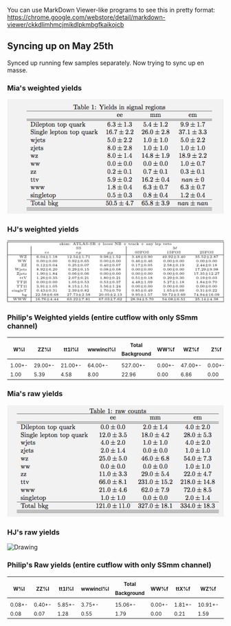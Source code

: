 You can use MarkDown Viewer-like programs to see this in pretty format:
https://chrome.google.com/webstore/detail/markdown-viewer/ckkdlimhmcjmikdlpkmbgfkaikojcb

## Syncing up on May 25th

Synced up running few samples separately.
Now trying to sync up en masse.

### Mia's weighted yields

<img src="MLiu20170525_WWW_SyncCutflow.png" alt="Drawing" style="width: 600px;"/>

### HJ's weighted yields

<img src="HWeber20170525_WWW_SyncCutflow.png" alt="Drawing" style="width: 600px;"/>

### Philip's Weighted yields (entire cutflow with only SSmm channel)

|<sub>W%l</sub>|<sub>ZZ%l</sub>|<sub>tt1l%l</sub>|<sub>wwwincl%l</sub>|<sub>Total Background</sub>|<sub>WW%f</sub>|<sub>WZ%f</sub>|<sub>Z%f</sub>|<sub>tt2l%f</sub>|<sub>ttX%f</sub>|<sub>tX%f</sub>|
|---------|---------|---------|---------|---------|---------|---------|---------|---------|---------|---------|
|<sub>1.00+- 1.00</sub>| <sub>29.00+- 5.39</sub>| <sub>21.00+- 4.58</sub>| <sub>64.00+- 8.00</sub>| <sub>527.00+- 22.96</sub>| <sub>0.00+- 0.00</sub>| <sub>47.00+- 6.86</sub>| <sub>0.00+- 0.00</sub>| <sub>2.00+- 1.41</sub>| <sub>299.00+- 17.29</sub>| <sub>179.00+- 13.38</sub>| 

### Mia's raw yields

<img src="MLiu20170525_WWW_SyncRawCutflow.png" alt="Drawing" style="width: 600px;"/>

### HJ's raw yields

<img src="HWeber20170525_WWW_RawSyncCutflow.png" alt="Drawing" style="width: 600px;"/>

### Philip's Raw yields (entire cutflow with only SSmm channel)

|<sub>W%l</sub>|<sub>ZZ%l</sub>|<sub>tt1l%l</sub>|<sub>wwwincl%l</sub>|<sub>Total Background</sub>|<sub>WW%f</sub>|<sub>ttX%f</sub>|<sub>WZ%f</sub>|<sub>tX%f</sub>|<sub>tt2l%f</sub>|<sub>Z%f</sub>|
|---------|---------|---------|---------|---------|---------|---------|---------|---------|---------|---------|
|<sub>0.08+- 0.08</sub>| <sub>0.40+- 0.07</sub>| <sub>5.85+- 1.28</sub>| <sub>3.75+- 0.55</sub>| <sub>15.06+- 1.79</sub>| <sub>0.00+- 0.00</sub>| <sub>1.81+- 0.21</sub>| <sub>10.91+- 1.59</sub>| <sub>1.82+- 0.70</sub>| <sub>0.53+- 0.37</sub>| <sub>0.00+- 0.00</sub>| 


